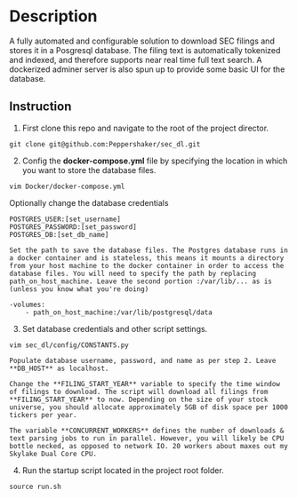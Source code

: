 # Description
A fully automated and configurable solution to download SEC filings and stores it in a Posgresql database. The filing text is automatically tokenized and indexed, and therefore supports near real time full text search. A dockerized adminer server is also spun up to provide some basic UI for the database.

## Instruction
1)	First clone this repo and navigate to the root of the project director.
```
git clone git@github.com:Peppershaker/sec_dl.git
```


2)	Config the **docker-compose.yml** file by specifying the location in which you want to store the database files.

```
vim Docker/docker-compose.yml
```

Optionally change the database credentials
```
POSTGRES_USER:[set_username]
POSTGRES_PASSWORD:[set_password]	
POSTGRES_DB:[set_db_name]
```

	Set the path to save the database files. The Postgres database runs in a docker container and is stateless, this means it mounts a directory from your host machine to the docker container in order to access the database files. You will need to specify the path by replacing path_on_host_machine. Leave the second portion :/var/lib/... as is (unless you know what you're doing)

```
-volumes:
	- path_on_host_machine:/var/lib/postgresql/data
```


3)	Set database credentials and other script settings.

```	
vim sec_dl/config/CONSTANTS.py
```

	Populate database username, password, and name as per step 2. Leave **DB_HOST** as localhost.

	Change the **FILING_START_YEAR** variable to specify the time window of filings to download. The script will download all filings from **FILING_START_YEAR** to now. Depending on the size of your stock universe, you should allocate approximately 5GB of disk space per 1000 tickers per year.

	The variable **CONCURRENT_WORKERS** defines the number of downloads & text parsing jobs to run in parallel. However, you will likely be CPU bottle necked, as opposed to network IO. 20 workers about maxes out my Skylake Dual Core CPU.


4)	Run the startup script located in the project root folder.
```
source run.sh
```